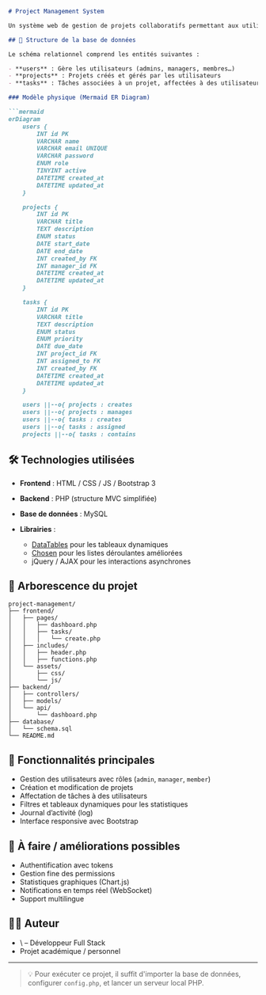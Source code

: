 ````markdown
# Project Management System

Un système web de gestion de projets collaboratifs permettant aux utilisateurs de créer des projets, de leur associer des tâches, et de suivre leur avancement via une interface conviviale.

## 🧱 Structure de la base de données

Le schéma relationnel comprend les entités suivantes :

- **users** : Gère les utilisateurs (admins, managers, membres…)
- **projects** : Projets créés et gérés par les utilisateurs
- **tasks** : Tâches associées à un projet, affectées à des utilisateurs

### Modèle physique (Mermaid ER Diagram)

```mermaid
erDiagram
    users {
        INT id PK
        VARCHAR name
        VARCHAR email UNIQUE
        VARCHAR password
        ENUM role
        TINYINT active
        DATETIME created_at
        DATETIME updated_at
    }

    projects {
        INT id PK
        VARCHAR title
        TEXT description
        ENUM status
        DATE start_date
        DATE end_date
        INT created_by FK
        INT manager_id FK
        DATETIME created_at
        DATETIME updated_at
    }

    tasks {
        INT id PK
        VARCHAR title
        TEXT description
        ENUM status
        ENUM priority
        DATE due_date
        INT project_id FK
        INT assigned_to FK
        INT created_by FK
        DATETIME created_at
        DATETIME updated_at
    }

    users ||--o{ projects : creates
    users ||--o{ projects : manages
    users ||--o{ tasks : creates
    users ||--o{ tasks : assigned
    projects ||--o{ tasks : contains
````

## 🛠 Technologies utilisées

* **Frontend** : HTML / CSS / JS / Bootstrap 3
* **Backend** : PHP (structure MVC simplifiée)
* **Base de données** : MySQL
* **Librairies** :

  * [DataTables](https://datatables.net/) pour les tableaux dynamiques
  * [Chosen](https://harvesthq.github.io/chosen/) pour les listes déroulantes améliorées
  * jQuery / AJAX pour les interactions asynchrones

## 📁 Arborescence du projet

```
project-management/
├── frontend/
│   ├── pages/
│   │   ├── dashboard.php
│   │   ├── tasks/
│   │   │   └── create.php
│   ├── includes/
│   │   ├── header.php
│   │   ├── functions.php
│   └── assets/
│       ├── css/
│       └── js/
├── backend/
│   ├── controllers/
│   ├── models/
│   └── api/
│       └── dashboard.php
├── database/
│   └── schema.sql
└── README.md
```

## 🚀 Fonctionnalités principales

* Gestion des utilisateurs avec rôles (`admin`, `manager`, `member`)
* Création et modification de projets
* Affectation de tâches à des utilisateurs
* Filtres et tableaux dynamiques pour les statistiques
* Journal d’activité (log)
* Interface responsive avec Bootstrap

## 📌 À faire / améliorations possibles

* Authentification avec tokens
* Gestion fine des permissions
* Statistiques graphiques (Chart.js)
* Notifications en temps réel (WebSocket)
* Support multilingue

## 👩‍💻 Auteur

* \ – Développeur Full Stack
* Projet académique / personnel

---

> 💡 Pour exécuter ce projet, il suffit d'importer la base de données, configurer `config.php`, et lancer un serveur local PHP.

```
```
